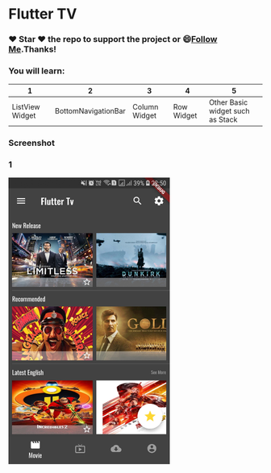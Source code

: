 # Flutter TV
### :heart: Star :heart: the repo to support the project or :smile:[Follow Me](https://github.com/AyushBherwani1998).Thanks!

### You will learn: 
1 | 2 | 3 | 4 | 5 
--- | --- | --- | --- | ---
ListView Widget | BottomNavigationBar| Column Widget | Row Widget | Other Basic widget such as Stack 

### Screenshot
### 1
<img src="./Screenshot_20181213-225048.jpg" width="320"/>


